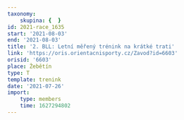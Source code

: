 ```yaml
---
taxonomy:
    skupina: {  }
id: 2021-race_1635
start: '2021-08-03'
end: '2021-08-03'
title: '2. BLL: Letní měřený trénink na krátké trati'
link: 'https://oris.orientacnisporty.cz/Zavod?id=6603'
orisid: '6603'
place: Žebětín
type: T
template: trenink
date: '2021-07-26'
import:
    type: members
    time: 1627294802
---
```


